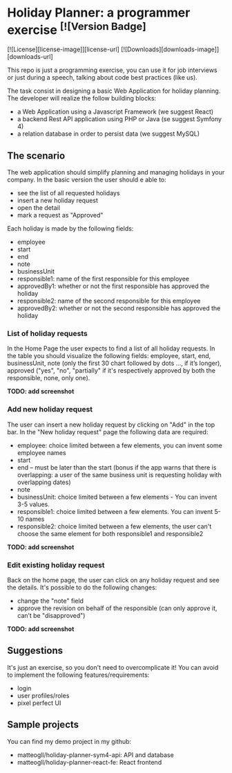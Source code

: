 # Holiday Planner: a programmer exercise <sup>[![Version Badge]</sup>

[![License][license-image]][license-url]
[![Downloads][downloads-image]][downloads-url]

This repo is just a programming exercise, you can use it for job interviews or just during a speech, 
talking about code best practices (like us).

The task consist in designing a basic Web Application for holiday planning.
The developer will realize the follow building blocks:
 * a Web Application using a Javascript Framework (we suggest React)
 * a backend Rest API application using PHP or Java (se suggest Symfony 4)
 * a relation database in order to persist data (we suggest MySQL)
 
## The scenario

The web application should simplify planning and managing holidays in your company.
In the basic version the user should e able to:
 * see the list of all requested holidays
 * insert a new holiday request
 * open the detail
 * mark a request as "Approved"
 
Each holiday is made by  the following fields:
 * employee
 * start
 * end
 * note
 * businessUnit
 * responsible1: name of the first responsible for this employee
 * approvedBy1: whether or not the first responsible has approved the holiday
 * responsible2: name of the second responsible for this employee
 * approvedBy2: whether or not the second responsible has approved the holiday

### List of holiday requests
 
In the Home Page the user expects to find a list of all holiday requests. In the table you should visualize the following
fields: employee, start, end, businessUnit, note (only the first 30 chart followed by dots ..., if it’s longer),
approved ("yes", "no", "partially" if it's respectively approved by both the responsible, none, only one).

**TODO: add screenshot**

### Add new holiday request

The user can insert a new holiday request by clicking on "Add" in the top bar. 
In the "New holiday request" page the following data are required:
- employee: choice limited between a few elements, you can invent some employee names
- start
- end – must be later than the start (bonus if the app warns that there is overlapping: a user of the same business unit 
is requesting holiday with overlapping dates)
- note
- businessUnit: choice limited between a few elements - You can invent 3-5 values.
- responsible1: choice limited between a few elements. You can invent 5-10 names
- responsible2: choice limited between a few elements, the user can't choose the same element for 
both responsible1 and responsible2

**TODO: add screenshot**

### Edit existing holiday request

Back on the home page, the user can click on any holiday request and see the details. 
It's possible to do the following changes:
 * change the "note" field
 * approve the revision on behalf of the responsible (can only approve it, can’t be "disapproved")

**TODO: add screenshot**

## Suggestions

It's just an exercise, so you don't need to overcomplicate it!
You can avoid to implement the following features/requirements:
 * login
 * user profiles/roles
 * pixel perfect UI

## Sample projects

You can find my demo project in my github: 
* matteogll/holiday-planner-sym4-api: API and database
* matteogll/holiday-planner-react-fe: React frontend

